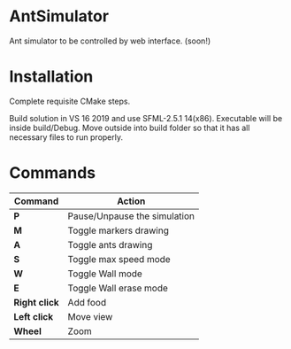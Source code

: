 # AntSimulator

Ant simulator to be controlled by web interface. (soon!)

# Installation

Complete requisite CMake steps.

Build solution in VS 16 2019 and use SFML-2.5.1 14(x86). Executable will be inside build/Debug. Move outside into build folder so that it has all necessary files to run properly.

# Commands

|Command|Action|
|---|---|
|**P**|Pause/Unpause the simulation|
|**M**|Toggle markers drawing|
|**A**|Toggle ants drawing|
|**S**|Toggle max speed mode|
|**W**|Toggle Wall mode|
|**E**|Toggle Wall erase mode|
|**Right click**|Add food|
|**Left click**|Move view|
|**Wheel**|Zoom|
